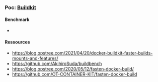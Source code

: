 ### Poc: [Buildkit][buildkit]

#### Benchmark
- 


#### Ressources
- https://blog.opstree.com/2021/04/20/docker-buildkit-faster-builds-mounts-and-features/
- https://github.com/AkihiroSuda/buildbench
- https://blog.opstree.com/2020/05/12/fasten-docker-build/
- https://github.com/OT-CONTAINER-KIT/fasten-docker-build

[buildkit]: https://github.com/moby/buildkit
